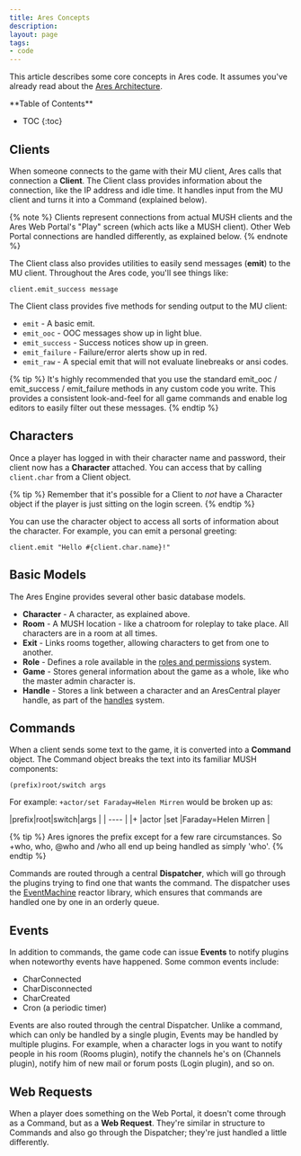 ```yaml
---
title: Ares Concepts
description:
layout: page
tags: 
- code
---
```


This article describes some core concepts in Ares code.   It assumes you've already read about the [Ares Architecture](/tutorials/code/architecture.html).

<div id="inline_toc" markdown="1">
**Table of Contents**

* TOC
{:toc}
</div>

## Clients

When someone connects to the game with their MU client, Ares calls that connection a **Client**.  The Client class provides information about the connection, like the IP address and idle time.  It handles input from the MU client and turns it into a Command (explained below).  

{% note %} 
Clients represent connections from actual MUSH clients and the Ares Web Portal's \"Play\" screen (which acts like a MUSH client).  Other Web Portal connections are handled differently, as explained below.
{% endnote %}

The Client class also provides utilities to easily send messages (**emit**) to the MU client.  Throughout the Ares code, you'll see things like:

    client.emit_success message

The Client class provides five methods for sending output to the MU client:

* `emit` - A basic emit.
* `emit_ooc` - OOC messages show up in light blue.
* `emit_success` - Success notices show up in green.
* `emit_failure` - Failure/error alerts show up in red.
* `emit_raw` - A special emit that will not evaluate linebreaks or ansi codes.

{% tip %} 
It's highly recommended that you use the standard emit_ooc / emit_success / emit_failure methods in any custom code you write.  This provides a consistent look-and-feel for all game commands and enable log editors to easily filter out these messages.
{% endtip %}

## Characters

Once a player has logged in with their character name and password, their client now has a **Character** attached.  You can access that by calling `client.char` from a Client object.

{% tip %} 
Remember that it's possible for a Client to *not* have a Character object if the player is just sitting on the login screen.
{% endtip %}

You can use the character object to access all sorts of information about the character.  For example, you can emit a personal greeting:

    client.emit "Hello #{client.char.name}!"

## Basic Models

The Ares Engine provides several other basic database models.

* **Character** - A character, as explained above.
* **Room** - A MUSH location - like a chatroom for roleplay to take place.  All characters are in a room at all times.
* **Exit** - Links rooms together, allowing characters to get from one to another.
* **Role** - Defines a role available in the [roles and permissions](/tutorials/manage/roles.html) system.
* **Game** - Stores general information about the game as a whole, like who the master admin character is.
* **Handle** - Stores a link between a character and an AresCentral player handle, as part of the [handles](/handles) system.

## Commands

When a client sends some text to the game, it is converted into a **Command** object.  The Command object breaks the text into its familiar MUSH components:

    (prefix)root/switch args

For example:  `+actor/set Faraday=Helen Mirren` would be broken up as:

|prefix|root|switch|args |
| ---- |
|+ |actor |set |Faraday=Helen Mirren |

{% tip %} 
Ares ignores the prefix except for a few rare circumstances.  So +who, who, @who and /who all end up being handled as simply 'who'.
{% endtip %}

Commands are routed through a central **Dispatcher**, which will go through the plugins trying to find one that wants the command.  The dispatcher uses the [EventMachine](https://github.com/eventmachine/eventmachine) reactor library, which ensures that commands are handled one by one in an orderly queue.

## Events

In addition to commands, the game code can issue **Events** to notify plugins when noteworthy events have happened. Some common events include:

* CharConnected
* CharDisconnected
* CharCreated
* Cron (a periodic timer)

Events are also routed through the central Dispatcher.  Unlike a command, which can only be handled by a single plugin, Events may be handled by multiple plugins.  For example, when a character logs in you want to notify people in his room (Rooms plugin), notify the channels he's on (Channels plugin), notify him of new mail or forum posts (Login plugin), and so on.

## Web Requests

When a player does something on the Web Portal, it doesn't come through as a Command, but as a **Web Request**.  They're similar in structure to Commands and also go through the Dispatcher; they're just handled a little differently.